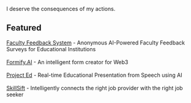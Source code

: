 I deserve the consequences of my actions.

## Featured
[Faculty Feedback System](https:///github.com/aqeelshamz/faculty-feedback) - Anonymous AI-Powered Faculty Feedback Surveys for Educational Institutions<br><br>
[Formify.AI](https:///github.com/aqeelshamz/formify) - An intelligent form creator for Web3<br><br>
[Project Ed](https:///github.com/aqeelshamz/project-ed) - Real-time Educational Presentation from Speech using AI<br><br>
[SkillSift](https:///github.com/aqeelshamz/skillsift) - Intelligently connects the right job provider with the right job seeker
